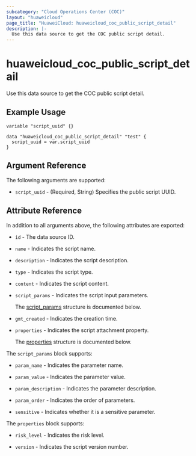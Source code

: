 ```yaml
---
subcategory: "Cloud Operations Center (COC)"
layout: "huaweicloud"
page_title: "HuaweiCloud: huaweicloud_coc_public_script_detail"
description: |-
  Use this data source to get the COC public script detail.
---
```


# huaweicloud_coc_public_script_detail

Use this data source to get the COC public script detail.

## Example Usage

```hcl
variable "script_uuid" {}

data "huaweicloud_coc_public_script_detail" "test" {
  script_uuid = var.script_uuid
}
```

## Argument Reference

The following arguments are supported:

* `script_uuid` - (Required, String) Specifies the public script UUID.

## Attribute Reference

In addition to all arguments above, the following attributes are exported:

* `id` - The data source ID.

* `name` - Indicates the script name.

* `description` - Indicates the script description.

* `type` - Indicates the script type.

* `content` - Indicates the script content.

* `script_params` - Indicates the script input parameters.

  The [script_params](#data_script_params_struct) structure is documented below.

* `gmt_created` - Indicates the creation time.

* `properties` - Indicates the script attachment property.

  The [properties](#data_properties_struct) structure is documented below.

<a name="data_script_params_struct"></a>
The `script_params` block supports:

* `param_name` - Indicates the parameter name.

* `param_value` - Indicates the parameter value.

* `param_description` - Indicates the parameter description.

* `param_order` - Indicates the order of parameters.

* `sensitive` - Indicates whether it is a sensitive parameter.

<a name="data_properties_struct"></a>
The `properties` block supports:

* `risk_level` - Indicates the risk level.

* `version` - Indicates the script version number.
